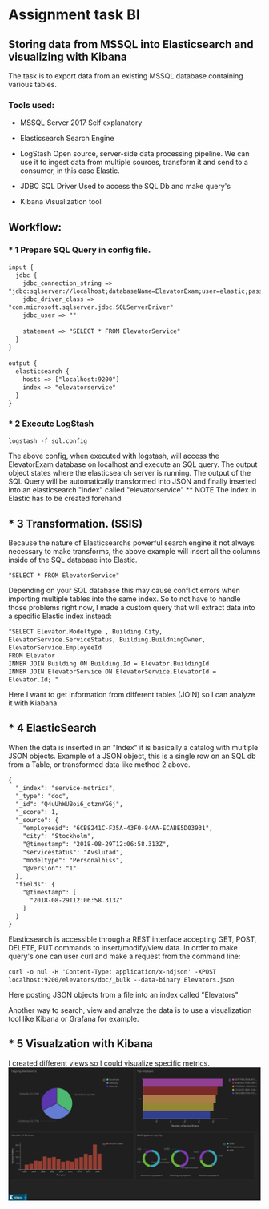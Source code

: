 # Assignment task BI 

## Storing data from MSSQL into Elasticsearch and visualizing with Kibana
The task is to export data from an existing MSSQL database containing various tables.

### Tools used:
* MSSQL Server 2017
  Self explanatory
  
* Elasticsearch
  Search Engine

* LogStash
Open source, server-side data processing pipeline. We can use it to ingest data from multiple sources, transform it and send to a consumer, in this case Elastic.

* JDBC SQL Driver
  Used to access the SQL Db and make query's
  
* Kibana
  Visualization tool


## Workflow:

### * 1 Prepare SQL Query in config file.
```
input {
  jdbc {
    jdbc_connection_string => "jdbc:sqlserver://localhost;databaseName=ElevatorExam;user=elastic;password=yeahright"
    jdbc_driver_class => "com.microsoft.sqlserver.jdbc.SQLServerDriver"
    jdbc_user => ""

    statement => "SELECT * FROM ElevatorService"
  }
}

output {
  elasticsearch {
    hosts => ["localhost:9200"]
    index => "elevatorservice"
  }
}
```
### * 2 Execute LogStash
```
logstash -f sql.config
```
The above config, when executed with logstash, will access the ElevatorExam database on localhost and execute an SQL query.
The output object states where the elasticsearch server is running. The output of the SQL Query will be automatically transformed into JSON and finally inserted into an elasticsearch "index" called "elevatorservice"
** NOTE The index in Elastic has to be created forehand

## * 3 Transformation. (SSIS)
Because the nature of Elasticsearchs powerful search engine it not always necessary to make transforms, the above example will insert all the columns inside of the SQL database into Elastic. 
```
"SELECT * FROM ElevatorService"
```
Depending on your SQL database this may cause conflict errors when importing multiple tables into the same index.
So to not have to handle those problems right now, I made a custom query that will extract data into a specific Elastic index instead:
````
"SELECT Elevator.Modeltype , Building.City, ElevatorService.ServiceStatus, Building.BuildningOwner,  ElevatorService.EmployeeId
FROM Elevator 
INNER JOIN Building ON Building.Id = Elevator.BuildingId 
INNER JOIN ElevatorService ON ElevatorService.ElevatorId = Elevator.Id; "
````
Here I want to get information from different tables (JOIN) so I can analyze it with Kiabana.

## * 4 ElasticSearch
When the data is inserted in an "Index" it is basically a catalog with multiple JSON objects.
Example of a JSON object, this is a single row on an SQL db from a Table, or transformed data like method 2 above.
````
{
  "_index": "service-metrics",
  "_type": "doc",
  "_id": "Q4uUhWUBoi6_otznYG6j",
  "_score": 1,
  "_source": {
    "employeeid": "6CB8241C-F35A-43F0-84AA-ECABE5D03931",
    "city": "Stockholm",
    "@timestamp": "2018-08-29T12:06:58.313Z",
    "servicestatus": "Avslutad",
    "modeltype": "Personalhiss",
    "@version": "1"
  },
  "fields": {
    "@timestamp": [
      "2018-08-29T12:06:58.313Z"
    ]
  }
}
````
Elasticsearch is accessible through a REST interface accepting GET, POST, DELETE, PUT commands to insert/modify/view data.
In order to make query's one can user curl and make a request from the command line:
```
curl -o nul -H 'Content-Type: application/x-ndjson' -XPOST localhost:9200/elevators/doc/_bulk --data-binary Elevators.json
```
Here posting JSON objects from a file into an index called "Elevators"

Another way to search, view and analyze the data is to use a visualization tool like Kibana or Grafana for example.

## * 5 Visualzation with Kibana
I created different views so I could visualize specific metrics. 
![alt text](https://raw.githubusercontent.com/JOhnSDevs/bi-elastic/master/Kibana_dashboard_2.png)
